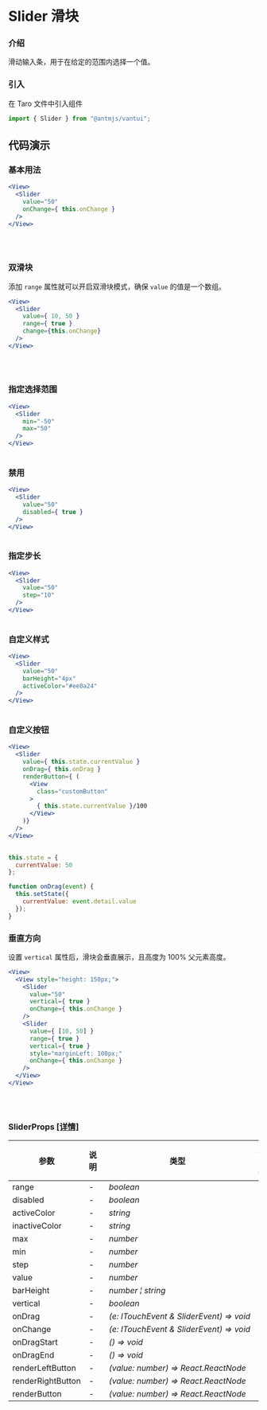 # Slider 滑块

### 介绍

滑动输入条，用于在给定的范围内选择一个值。

### 引入

在 Taro 文件中引入组件

```js
import { Slider } from "@antmjs/vantui"; 
```

## 代码演示

### 基本用法

```jsx
<View>
  <Slider
    value="50"
    onChange={ this.onChange }
  />
</View>
 
```

```js
 
```

### 双滑块

添加 `range` 属性就可以开启双滑块模式，确保 `value` 的值是一个数组。

```jsx
<View>
  <Slider
    value={ 10, 50 }
    range={ true }
    change={this.onChange}
  />
</View>
 
```

```js
 
```

### 指定选择范围

```jsx
<View>
  <Slider
    min="-50"
    max="50"
  />
</View>
 
```

### 禁用

```jsx
<View>
  <Slider
    value="50"
    disabled={ true }
  />
</View>
 
```

### 指定步长

```jsx
<View>
  <Slider
    value="50"
    step="10"
  />
</View>
 
```

### 自定义样式

```jsx
<View>
  <Slider
    value="50"
    barHeight="4px"
    activeColor="#ee0a24"
  />
</View>
 
```

### 自定义按钮

```jsx
<View>
  <Slider
    value={ this.state.currentValue }
    onDrag={ this.onDrag }
    renderButton={ (
      <View
        class="customButton"
      >
        { this.state.currentValue }/100
      </View>
    )}
  />
</View>
 
```

```js
this.state = {
  currentValue: 50
};

function onDrag(event) {
  this.setState({
    currentValue: event.detail.value
  });
} 
```

### 垂直方向

设置 `vertical` 属性后，滑块会垂直展示，且高度为 100% 父元素高度。

```jsx
<View>
  <View style="height: 150px;">
    <Slider
      value="50"
      vertical={ true }
      onChange={ this.onChange }
    />
    <Slider
      value={ [10, 50] }
      range={ true }
      vertical={ true }
      style="marginLeft: 100px;"
      onChange={ this.onChange }
    />
  </View>
</View>
 
```

```js
 
```
### SliderProps [[详情]](https://github.com/AntmJS/vantui/tree/main/packages/vantui/types/slider.d.ts)   

| 参数 | 说明 | 类型 | 默认值 | 必填 |
| --- | --- | --- | --- | --- |
| range | - | _&nbsp;&nbsp;boolean<br/>_ | - | `false` |
| disabled | - | _&nbsp;&nbsp;boolean<br/>_ | - | `false` |
| activeColor | - | _&nbsp;&nbsp;string<br/>_ | - | `false` |
| inactiveColor | - | _&nbsp;&nbsp;string<br/>_ | - | `false` |
| max | - | _&nbsp;&nbsp;number<br/>_ | - | `false` |
| min | - | _&nbsp;&nbsp;number<br/>_ | - | `false` |
| step | - | _&nbsp;&nbsp;number<br/>_ | - | `false` |
| value | - | _&nbsp;&nbsp;number<br/>_ | - | `false` |
| barHeight | - | _&nbsp;&nbsp;number&nbsp;&brvbar;&nbsp;string<br/>_ | - | `false` |
| vertical | - | _&nbsp;&nbsp;boolean<br/>_ | - | `false` |
| onDrag | - | _&nbsp;&nbsp;(e:&nbsp;ITouchEvent&nbsp;&&nbsp;SliderEvent)&nbsp;=>&nbsp;void<br/>_ | - | `false` |
| onChange | - | _&nbsp;&nbsp;(e:&nbsp;ITouchEvent&nbsp;&&nbsp;SliderEvent)&nbsp;=>&nbsp;void<br/>_ | - | `false` |
| onDragStart | - | _&nbsp;&nbsp;()&nbsp;=>&nbsp;void<br/>_ | - | `false` |
| onDragEnd | - | _&nbsp;&nbsp;()&nbsp;=>&nbsp;void<br/>_ | - | `false` |
| renderLeftButton | - | _&nbsp;&nbsp;(value:&nbsp;number)&nbsp;=>&nbsp;React.ReactNode<br/>_ | - | `false` |
| renderRightButton | - | _&nbsp;&nbsp;(value:&nbsp;number)&nbsp;=>&nbsp;React.ReactNode<br/>_ | - | `false` |
| renderButton | - | _&nbsp;&nbsp;(value:&nbsp;number)&nbsp;=>&nbsp;React.ReactNode<br/>_ | - | `false` |

